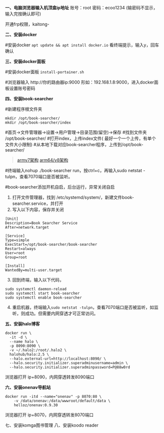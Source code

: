 **一、电脑浏览器输入机顶盒ip地址**
账号：root
密码：ecoo1234 (输密码不显示，输入完按确认即可)

开通frp权限，kaitong-

**二、安装docker**

#安装docker
`apt update && apt install docker.io`
看终端提示，输入y，回车确认

**三、安装docker面板**

#安装docker面板
`install-portainer.sh`

#浏览器输入 http://你的路由器ip:9000
形如：192.168.1.8:9000，进入docker面板设置账号密码

**四、安装book-searcher**

#新建程序根文件夹
```
mkdir /opt/book-searcher/
mkdir /opt/book-searcher/index
```
#首页→文件管理器→设置→用户管理→目录范围(留空)→保存
#找到文件夹 /opt/book-searcher/
#打开index，上传index文件( 最好一个一个上传，有单个文件大小限制)
#从本地下载对应book-searcher程序，上传到/opt/book-searcher/

> [armv7架构](https://github.com/bigmouse0001/book-searcher/releases/download/0.9.1.1/book-searcher-armv7-unknown-linux-gnueabihf.tar.gz)
> [arm64/v8架构](https://github.com/bigmouse0001/book-searcher/releases/download/0.9.1.1/book-searcher-aarch64-unknown-linux-musl.tar.gz)

#终端输入nohup ./book-searcher run，按ctrl+c，再输入sudo netstat -tulpn，查看7070端口是否被监听。

#book-searcher添加开机自启，后台运行，异常关闭自启
1. 打开文件管理器，找到 /etc/systemd/system/，新建文件book-searcher.service，并打开
2. 写入以下内容，保存并关闭
```
[Unit]
Description=Book Searcher Service
After=network.target

[Service]
Type=simple
ExecStart=/opt/book-searcher/book-searcher
Restart=always
User=root
Group=root

[Install]
WantedBy=multi-user.target

```
3. 回到终端，输入以下代码，
```
sudo systemctl daemon-reload
sudo systemctl start book-searcher
sudo systemctl enable book-searcher
```
4. 重启机器，终端输入`sudo netstat -tulpn`，查看7070端口是否被监听，如监听，则成功。但需要内网穿透才可正常访问。


**五、安装halo博客**
```
docker run \
  -it -d \
  --name halo \
  -p 8090:8090 \
  -v ~/.halo2:/root/.halo2 \
  halohub/halo:2.5 \
  --halo.external-url=http://localhost:8090/ \
  --halo.security.initializer.superadminusername=admin \
  --halo.security.initializer.superadminpassword=P@88w0rd
```
浏览器打开 ip+8090，内网穿透转发8090端口

**六、安装onenav导航站**

```
docker run -itd --name="onenav" -p 8070:80 \
    -v /data/onenav:/data/wwwroot/default/data \
    helloz/onenav:0.9.30
```
浏览器打开 ip+8070，内网穿透转发8070端口

七、安装komga图书管理
八、安装koodo reader
